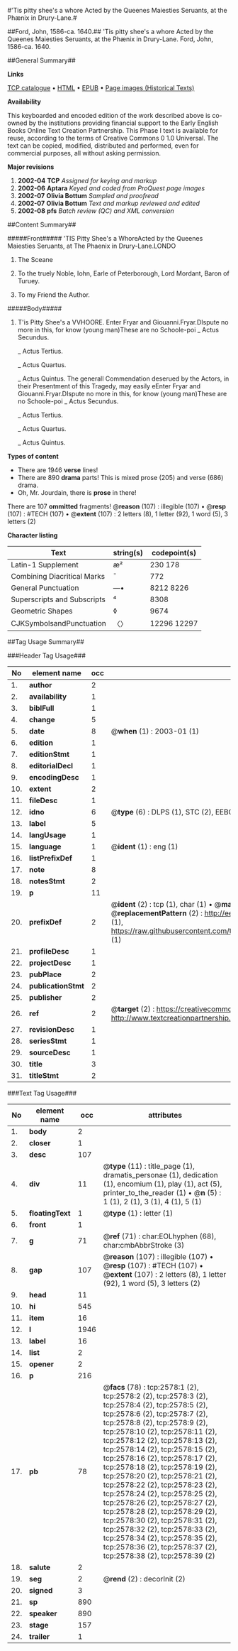 #'Tis pitty shee's a whore Acted by the Queenes Maiesties Seruants, at the Phænix in Drury-Lane.#

##Ford, John, 1586-ca. 1640.##
'Tis pitty shee's a whore Acted by the Queenes Maiesties Seruants, at the Phænix in Drury-Lane.
Ford, John, 1586-ca. 1640.

##General Summary##

**Links**

[TCP catalogue](http://www.ota.ox.ac.uk/tcp/)  • 
[HTML](http://tei.it.ox.ac.uk/tcp/Texts-HTML/free/A01/A01057.html)  • 
[EPUB](http://tei.it.ox.ac.uk/tcp/Texts-EPUB/free/A01/A01057.epub) • 
[Page images (Historical Texts)](https://data.historicaltexts.jisc.ac.uk/view?pubId=eebo-99838211e&pageId=eebo-99838211e-2578-1)

**Availability**

This keyboarded and encoded edition of the
	       work described above is co-owned by the institutions
	       providing financial support to the Early English Books
	       Online Text Creation Partnership. This Phase I text is
	       available for reuse, according to the terms of Creative
	       Commons 0 1.0 Universal. The text can be copied,
	       modified, distributed and performed, even for
	       commercial purposes, all without asking permission.

**Major revisions**

1. __2002-04__ __TCP__ *Assigned for keying and markup*
1. __2002-06__ __Aptara__ *Keyed and coded from ProQuest page images*
1. __2002-07__ __Olivia Bottum__ *Sampled and proofread*
1. __2002-07__ __Olivia Bottum__ *Text and markup reviewed and edited*
1. __2002-08__ __pfs__ *Batch review (QC) and XML conversion*

##Content Summary##

#####Front#####
'TIS
Pitty Shee's a WhoreActed by the Queenes Maiesties Seruants,
at The Phaenix in
Drury-Lane.LONDO
1. The Sceane

1. To the truely Noble, Iohn,
Earle of Peterborough, Lord Mordant,
Baron of Turuey.

1. To my Friend the
Author.

#####Body#####

1. T'is Pitty Shee's a
VVHOORE.
Enter Fryar and Giouanni.Fryar.DIspute no more in this, for know (young man)These are no Schoole-poi
    _ Actus Secundus.

    _ Actus Tertius.

    _ Actus Quartus.

    _ Actus Quintus.
The generall Commendation deserued by the Actors, in
their Presentment of this Tragedy, may easily eEnter Fryar and Giouanni.Fryar.DIspute no more in this, for know (young man)These are no Schoole-poi
    _ Actus Secundus.

    _ Actus Tertius.

    _ Actus Quartus.

    _ Actus Quintus.

**Types of content**

  * There are 1946 **verse** lines!
  * There are 890 **drama** parts! This is mixed prose (205) and verse (686) drama.
  * Oh, Mr. Jourdain, there is **prose** in there!

There are 107 **ommitted** fragments! 
 @__reason__ (107) : illegible (107)  •  @__resp__ (107) : #TECH (107)  •  @__extent__ (107) : 2 letters (8), 1 letter (92), 1 word (5), 3 letters (2)

**Character listing**


|Text|string(s)|codepoint(s)|
|---|---|---|
|Latin-1 Supplement|æ²|230 178|
|Combining             Diacritical Marks|̄|772|
|General Punctuation|—•|8212 8226|
|Superscripts             and Subscripts|⁴|8308|
|Geometric Shapes|◊|9674|
|CJKSymbolsandPunctuation|〈〉|12296 12297|

##Tag Usage Summary##

###Header Tag Usage###

|No|element name|occ|attributes|
|---|---|---|---|
|1.|__author__|2||
|2.|__availability__|1||
|3.|__biblFull__|1||
|4.|__change__|5||
|5.|__date__|8| @__when__ (1) : 2003-01 (1)|
|6.|__edition__|1||
|7.|__editionStmt__|1||
|8.|__editorialDecl__|1||
|9.|__encodingDesc__|1||
|10.|__extent__|2||
|11.|__fileDesc__|1||
|12.|__idno__|6| @__type__ (6) : DLPS (1), STC (2), EEBO-CITATION (1), PROQUEST (1), VID (1)|
|13.|__label__|5||
|14.|__langUsage__|1||
|15.|__language__|1| @__ident__ (1) : eng (1)|
|16.|__listPrefixDef__|1||
|17.|__note__|8||
|18.|__notesStmt__|2||
|19.|__p__|11||
|20.|__prefixDef__|2| @__ident__ (2) : tcp (1), char (1)  •  @__matchPattern__ (2) : ([0-9\-]+):([0-9IVX]+) (1), (.+) (1)  •  @__replacementPattern__ (2) : http://eebo.chadwyck.com/downloadtiff?vid=$1&page=$2 (1), https://raw.githubusercontent.com/textcreationpartnership/Texts/master/tcpchars.xml#$1 (1)|
|21.|__profileDesc__|1||
|22.|__projectDesc__|1||
|23.|__pubPlace__|2||
|24.|__publicationStmt__|2||
|25.|__publisher__|2||
|26.|__ref__|2| @__target__ (2) : https://creativecommons.org/publicdomain/zero/1.0/ (1), http://www.textcreationpartnership.org/docs/. (1)|
|27.|__revisionDesc__|1||
|28.|__seriesStmt__|1||
|29.|__sourceDesc__|1||
|30.|__title__|3||
|31.|__titleStmt__|2||


###Text Tag Usage###

|No|element name|occ|attributes|
|---|---|---|---|
|1.|__body__|2||
|2.|__closer__|1||
|3.|__desc__|107||
|4.|__div__|11| @__type__ (11) : title_page (1), dramatis_personae (1), dedication (1), encomium (1), play (1), act (5), printer_to_the_reader (1)  •  @__n__ (5) : 1 (1), 2 (1), 3 (1), 4 (1), 5 (1)|
|5.|__floatingText__|1| @__type__ (1) : letter (1)|
|6.|__front__|1||
|7.|__g__|71| @__ref__ (71) : char:EOLhyphen (68), char:cmbAbbrStroke (3)|
|8.|__gap__|107| @__reason__ (107) : illegible (107)  •  @__resp__ (107) : #TECH (107)  •  @__extent__ (107) : 2 letters (8), 1 letter (92), 1 word (5), 3 letters (2)|
|9.|__head__|11||
|10.|__hi__|545||
|11.|__item__|16||
|12.|__l__|1946||
|13.|__label__|16||
|14.|__list__|2||
|15.|__opener__|2||
|16.|__p__|216||
|17.|__pb__|78| @__facs__ (78) : tcp:2578:1 (2), tcp:2578:2 (2), tcp:2578:3 (2), tcp:2578:4 (2), tcp:2578:5 (2), tcp:2578:6 (2), tcp:2578:7 (2), tcp:2578:8 (2), tcp:2578:9 (2), tcp:2578:10 (2), tcp:2578:11 (2), tcp:2578:12 (2), tcp:2578:13 (2), tcp:2578:14 (2), tcp:2578:15 (2), tcp:2578:16 (2), tcp:2578:17 (2), tcp:2578:18 (2), tcp:2578:19 (2), tcp:2578:20 (2), tcp:2578:21 (2), tcp:2578:22 (2), tcp:2578:23 (2), tcp:2578:24 (2), tcp:2578:25 (2), tcp:2578:26 (2), tcp:2578:27 (2), tcp:2578:28 (2), tcp:2578:29 (2), tcp:2578:30 (2), tcp:2578:31 (2), tcp:2578:32 (2), tcp:2578:33 (2), tcp:2578:34 (2), tcp:2578:35 (2), tcp:2578:36 (2), tcp:2578:37 (2), tcp:2578:38 (2), tcp:2578:39 (2)|
|18.|__salute__|2||
|19.|__seg__|2| @__rend__ (2) : decorInit (2)|
|20.|__signed__|3||
|21.|__sp__|890||
|22.|__speaker__|890||
|23.|__stage__|157||
|24.|__trailer__|1||
